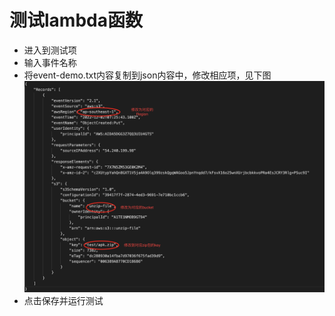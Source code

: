 # 测试lambda函数

- 进入到测试项
- 输入事件名称
- 将event-demo.txt内容复制到json内容中，修改相应项，见下图
![配置图](img/Screen%20Shot%202022-12-12%20at%2021.31.11.png)
- 点击保存并运行测试
